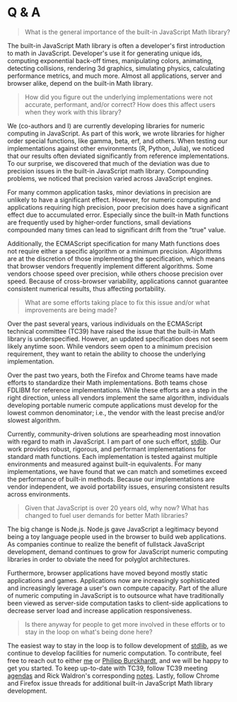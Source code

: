 # Q & A

> What is the general importance of the built-in JavaScript Math library?

The built-in JavaScript Math library is often a developer's first introduction to math in JavaScript. Developer's use it for generating unique ids, computing exponential back-off times, manipulating colors, animating, detecting collisions, rendering 3d graphics, simulating physics, calculating performance metrics, and much more. Almost all applications, server and browser alike, depend on the built-in Math library.


> How did you figure out the underlying implementations were not accurate, performant, and/or correct? How does this affect users when they work with this library?

We (co-authors and I) are currently developing libraries for numeric computing in JavaScript. As part of this work, we wrote libraries for higher order special functions, like gamma, beta, erf, and others. When testing our implementations against other environments (R, Python, Julia), we noticed that our results often deviated significantly from reference implementations. To our surprise, we discovered that much of the deviation was due to precision issues in the built-in JavaScript math library. Compounding problems, we noticed that precision varied across JavaScript engines.

For many common application tasks, minor deviations in precision are unlikely to have a significant effect. However, for numeric computing and applications requiring high precision, poor precision does have a significant effect due to accumulated error. Especially since the built-in Math functions are frequently used by higher-order functions, small deviations compounded many times can lead to significant drift from the "true" value.

Additionally, the ECMAScript specification for many Math functions does not require either a specific algorithm or a minimum precision. Algorithms are at the discretion of those implementing the specification, which means that browser vendors frequently implement different algorithms. Some vendors choose speed over precision, while others choose precision over speed. Because of cross-browser variability, applications cannot guarantee consistent numerical results, thus affecting portability. 


> What are some efforts taking place to fix this issue and/or what improvements are being made?

Over the past several years, various individuals on the ECMAScript technical committee (TC39) have raised the issue that the built-in Math library is underspecified. However, an updated specification does not seem likely anytime soon. While vendors seem open to a minimum precision requirement, they want to retain the ability to choose the underlying implementation.

Over the past two years, both the Firefox and Chrome teams have made efforts to standardize their Math implementations. Both teams chose FDLIBM for reference implementations. While these efforts are a step in the right direction, unless all vendors implement the same algorithm, individuals developing portable numeric compute applications must develop for the lowest common denominator; i.e., the vendor with the least precise and/or slowest algorithm.

Currently, community-driven solutions are spearheading most innovation with regard to math in JavaScript. I am part of one such effort, [stdlib](https://github.com/stdlib-js/stdlib). Our work provides robust, rigorous, and performant implementations for standard math functions. Each implementation is tested against multiple environments and measured against built-in equivalents. For many implementations, we have found that we can match and sometimes exceed the performance of built-in methods. Because our implementations are vendor independent, we avoid portability issues, ensuring consistent results across environments.


> Given that JavaScript is over 20 years old, why now? What has changed to fuel user demands for better Math libraries?

The big change is Node.js. Node.js gave JavaScript a legitimacy beyond being a toy language people used in the browser to build web applications. As companies continue to realize the benefit of fullstack JavaScript development, demand continues to grow for JavaScript numeric computing libraries in order to obviate the need for polyglot architectures.

Furthermore, browser applications have moved beyond mostly static applications and games. Applications now are increasingly sophisticated and increasingly leverage a user's own compute capacity. Part of the allure of numeric computing in JavaScript is to outsource what have traditionally been viewed as server-side computation tasks to client-side applications to decrease server load and increase application responsiveness.


> Is there anyway for people to get more involved in these efforts or to stay in the loop on what's being done here?

The easiest way to stay in the loop is to follow development of [stdlib](https://github.com/stdlib-js/stdlib), as we continue to develop facilities for numeric computation. To contribute, feel free to reach out to either [me](https://github.com/kgryte) or [Philipp Burckhardt](https://github.com/planeshifter), and we will be happy to get you started. To keep up-to-date with TC39, follow TC39 meeting [agendas](https://github.com/tc39/agendas) and Rick Waldron's corresponding [notes](https://github.com/rwaldron/tc39-notes). Lastly, follow Chrome and Firefox issue threads for additional built-in JavaScript Math library development.